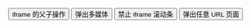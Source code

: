 <div class="layui-btn-container">
  <button type="button" class="layui-btn layui-btn-primary" lay-on="test-iframe-handle">
    iframe 的父子操作
    <span id="ID-test-iframe-mark"></span>
  </button>
  <button type="button" class="layui-btn layui-btn-primary" lay-on="test-iframe-video">弹出多媒体</button>
  <button type="button" class="layui-btn layui-btn-primary" lay-on="test-iframe-overflow">禁止 iframe 滚动条</button>
  <button type="button" class="layui-btn layui-btn-primary" lay-on="test-iframe-curl">弹出任意 URL 页面</button>
</div>

<script>
layui.use(function(){
  var $ = layui.$;
  var layer = layui.layer;
  var util = layui.util;

  // 事件
  util.on('lay-on', {
    'test-iframe-handle': function(){
      layer.open({
        type: 2,
        area: ['680px', '520px'],
        content: '/layer/test/iframe.html',
        fixed: false, // 不固定
        maxmin: true,
        shadeClose: true,
        btn: ['获取表单值', '取消'],
        btnAlign: 'c',
        yes: function(index, layero){
          // 获取 iframe 的窗口对象
          var iframeWin =  window[layero.find('iframe')[0]['name']];
          var elemMark = iframeWin.$('#mark'); // 获得 iframe 中某个输入框元素
          var value = elemMark.val();
          
          if($.trim(value) === '') return elemMark.focus();

          // 显示获得的值
          layer.msg('获得 iframe 中的输入框标记值：'+ value);
        }
      });
    },
    'test-iframe-video': function(){
      layer.open({
        type: 2,
        title: false,
        area: ['630px', '360px'],
        shade: 0.8,
        closeBtn: 0,
        shadeClose: true,
        content: '//player.youku.com/embed/XMzI1NjQyMzkwNA==' // video 地址
      });
      layer.msg('点击遮罩区域可关闭');
    },
    'test-iframe-overflow': function(){
      layer.open({
        type: 2,
        area: ['360px', '500px'],
        skin: 'layui-layer-rim', // 加上边框
        content: ['/layer/test/1.html', 'no'] // 数组第二个成员设为 no 即屏蔽 iframe 滚动条
      });
    },
    'test-iframe-curl': function(){
      layer.open({
        type: 2,
        title: 'iframe 任意 URL',
        shadeClose: true,
        maxmin: true, //开启最大化最小化按钮
        area: ['900px', '600px'],
        content: 'https://cn.bing.com/'
      });
    }
  })
});
</script>